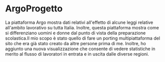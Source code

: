 # ArgoProgetto
La piattaforma Argo mostra dati relativi all'effetto di alcune leggi relative all'ambito lavorativo su tutta Italia.
Inoltre, questa piattaforma mostra come si differenziano uomini e donne dal punto di vista della preparazione scolastica.Il mio scopo è stato quello di fare un porting multipiattaforma del sito che era già stato creato da altre persone prima di me.
Inoltre, ho aggiunto una nuova visualizzazione che consente di vedere statistiche in merito al flusso di lavoratori in entrata e in uscita dalle diverse regioni.
